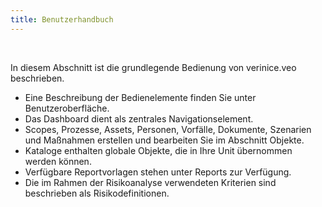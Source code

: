 ```yaml
---
title: Benutzerhandbuch
---
```


<br>

In diesem Abschnitt ist die grundlegende Bedienung von verinice.veo beschrieben.

* Eine Beschreibung der Bedienelemente finden Sie unter <DocsLink to="/manual/user-interface">Benutzeroberfläche</DocsLink>.
* Das <DocsLink to="/manual/dashboard">Dashboard</DocsLink> dient als zentrales Navigationselement.
* Scopes, Prozesse, Assets, Personen, Vorfälle, Dokumente, Szenarien und Maßnahmen erstellen und bearbeiten Sie im Abschnitt <DocsLink to="/manual/objects">Objekte</DocsLink>.
* <DocsLink to="/manual/catalogues">Kataloge</DocsLink> enthalten globale Objekte, die in Ihre Unit übernommen werden können.
* Verfügbare Reportvorlagen stehen unter <DocsLink to="/manual/reports">Reports</DocsLink> zur Verfügung.
* Die im Rahmen der Risikoanalyse verwendeten Kriterien sind beschrieben als <DocsLink to="/manual/risk-definition">Risikodefinitionen</DocsLink>.
